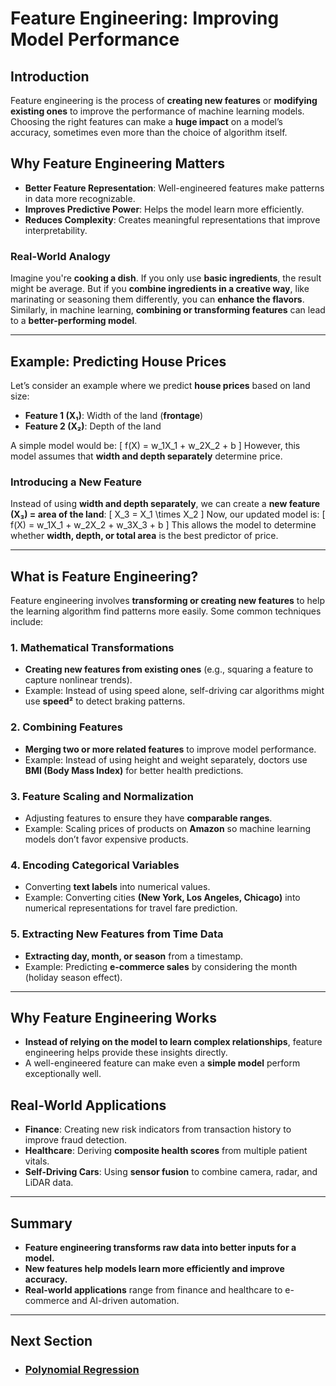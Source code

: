 # Feature Engineering: Improving Model Performance

## Introduction
Feature engineering is the process of **creating new features** or **modifying existing ones** to improve the performance of machine learning models. Choosing the right features can make a **huge impact** on a model’s accuracy, sometimes even more than the choice of algorithm itself.

## Why Feature Engineering Matters
- **Better Feature Representation**: Well-engineered features make patterns in data more recognizable.
- **Improves Predictive Power**: Helps the model learn more efficiently.
- **Reduces Complexity**: Creates meaningful representations that improve interpretability.

### Real-World Analogy
Imagine you're **cooking a dish**. If you only use **basic ingredients**, the result might be average. But if you **combine ingredients in a creative way**, like marinating or seasoning them differently, you can **enhance the flavors**. Similarly, in machine learning, **combining or transforming features** can lead to a **better-performing model**.

---

## Example: Predicting House Prices
Let’s consider an example where we predict **house prices** based on land size:
- **Feature 1 (X₁)**: Width of the land (**frontage**)
- **Feature 2 (X₂)**: Depth of the land

A simple model would be:
\[
 f(X) = w_1X_1 + w_2X_2 + b
\]
However, this model assumes that **width and depth separately** determine price.

### Introducing a New Feature
Instead of using **width and depth separately**, we can create a **new feature (X₃) = area of the land**:
\[
 X_3 = X_1 \times X_2
\]
Now, our updated model is:
\[
 f(X) = w_1X_1 + w_2X_2 + w_3X_3 + b
\]
This allows the model to determine whether **width, depth, or total area** is the best predictor of price.

---

## What is Feature Engineering?
Feature engineering involves **transforming or creating new features** to help the learning algorithm find patterns more easily. Some common techniques include:

### 1. **Mathematical Transformations**
- **Creating new features from existing ones** (e.g., squaring a feature to capture nonlinear trends).
- Example: Instead of using speed alone, self-driving car algorithms might use **speed²** to detect braking patterns.

### 2. **Combining Features**
- **Merging two or more related features** to improve model performance.
- Example: Instead of using height and weight separately, doctors use **BMI (Body Mass Index)** for better health predictions.

### 3. **Feature Scaling and Normalization**
- Adjusting features to ensure they have **comparable ranges**.
- Example: Scaling prices of products on **Amazon** so machine learning models don’t favor expensive products.

### 4. **Encoding Categorical Variables**
- Converting **text labels** into numerical values.
- Example: Converting cities **(New York, Los Angeles, Chicago)** into numerical representations for travel fare prediction.

### 5. **Extracting New Features from Time Data**
- **Extracting day, month, or season** from a timestamp.
- Example: Predicting **e-commerce sales** by considering the month (holiday season effect).

---

## Why Feature Engineering Works
- **Instead of relying on the model to learn complex relationships**, feature engineering helps provide these insights directly.
- A well-engineered feature can make even a **simple model** perform exceptionally well.

## Real-World Applications
- **Finance**: Creating new risk indicators from transaction history to improve fraud detection.
- **Healthcare**: Deriving **composite health scores** from multiple patient vitals.
- **Self-Driving Cars**: Using **sensor fusion** to combine camera, radar, and LiDAR data.

---

## Summary
- **Feature engineering transforms raw data into better inputs for a model.**
- **New features help models learn more efficiently and improve accuracy.**
- **Real-world applications** range from finance and healthcare to e-commerce and AI-driven automation.

---

## Next Section
- ### [Polynomial Regression](Polynomial_Regression.md)
